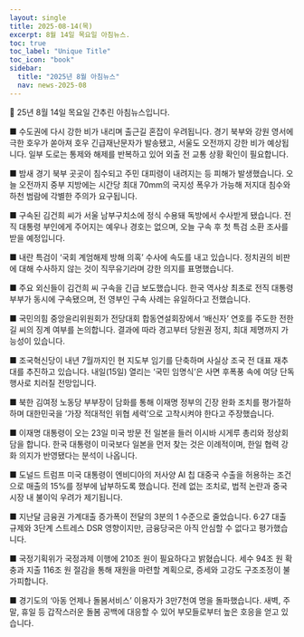 ```yaml
---
layout: single
title: 2025-08-14(목)
excerpt: 8월 14일 목요일 아침뉴스.
toc: true
toc_label: "Unique Title"
toc_icon: "book"
sidebar:
  title: "2025년 8월 아침뉴스"
  nav: news-2025-08
---
```


📮 25년 8월 14일 목요일 간추린 아침뉴스입니다.

■ 수도권에 다시 강한 비가 내리며 출근길 혼잡이 우려됩니다. 경기 북부와 강원 영서에 극한 호우가 쏟아져 호우 긴급재난문자가 발송됐고, 서울도 오전까지 강한 비가 예상됩니다. 일부 도로는 통제와 해제를 반복하고 있어 외출 전 교통 상황 확인이 필요합니다.

■ 밤새 경기 북부 곳곳이 침수되고 주민 대피령이 내려지는 등 피해가 발생했습니다. 오늘 오전까지 중부 지방에는 시간당 최대 70mm의 국지성 폭우가 가능해 저지대 침수와 하천 범람에 각별한 주의가 요구됩니다.

■ 구속된 김건희 씨가 서울 남부구치소에 정식 수용돼 독방에서 수사받게 됐습니다. 전직 대통령 부인에게 주어지는 예우나 경호는 없으며, 오늘 구속 후 첫 특검 소환 조사를 받을 예정입니다.

■ 내란 특검이 ‘국회 계엄해제 방해 의혹’ 수사에 속도를 내고 있습니다. 정치권의 비판에 대해 수사하지 않는 것이 직무유기라며 강한 의지를 표명했습니다.

■ 주요 외신들이 김건희 씨 구속을 긴급 보도했습니다. 한국 역사상 최초로 전직 대통령 부부가 동시에 구속됐으며, 전 영부인 구속 사례는 유일하다고 전했습니다.

■ 국민의힘 중앙윤리위원회가 전당대회 합동연설회장에서 ‘배신자’ 연호를 주도한 전한길 씨의 징계 여부를 논의합니다. 결과에 따라 경고부터 당원권 정지, 최대 제명까지 가능성이 있습니다.

■ 조국혁신당이 내년 7월까지인 현 지도부 임기를 단축하며 사실상 조국 전 대표 재추대를 추진하고 있습니다. 내일(15일) 열리는 ‘국민 임명식’은 사면 후폭풍 속에 여당 단독 행사로 치러질 전망입니다.

■ 북한 김여정 노동당 부부장이 담화를 통해 이재명 정부의 긴장 완화 조치를 평가절하하며 대한민국을 ‘가장 적대적인 위협 세력’으로 고착시켜야 한다고 주장했습니다.

■ 이재명 대통령이 오는 23일 미국 방문 전 일본을 들러 이시바 시게루 총리와 정상회담을 합니다. 한국 대통령이 미국보다 일본을 먼저 찾는 것은 이례적이며, 한일 협력 강화 의지가 반영됐다는 분석이 나옵니다.

■ 도널드 트럼프 미국 대통령이 엔비디아의 저사양 AI 칩 대중국 수출을 허용하는 조건으로 매출의 15%를 정부에 납부하도록 했습니다. 전례 없는 조치로, 법적 논란과 중국 시장 내 불이익 우려가 제기됩니다.

■ 지난달 금융권 가계대출 증가폭이 전달의 3분의 1 수준으로 줄었습니다. 6·27 대출 규제와 3단계 스트레스 DSR 영향이지만, 금융당국은 아직 안심할 수 없다고 평가했습니다.

■ 국정기획위가 국정과제 이행에 210조 원이 필요하다고 밝혔습니다. 세수 94조 원 확충과 지출 116조 원 절감을 통해 재원을 마련할 계획으로, 증세와 고강도 구조조정이 불가피합니다.

■ 경기도의 ‘아동 언제나 돌봄서비스’ 이용자가 3만7천여 명을 돌파했습니다. 새벽, 주말, 휴일 등 갑작스러운 돌봄 공백에 대응할 수 있어 부모들로부터 높은 호응을 얻고 있습니다.
